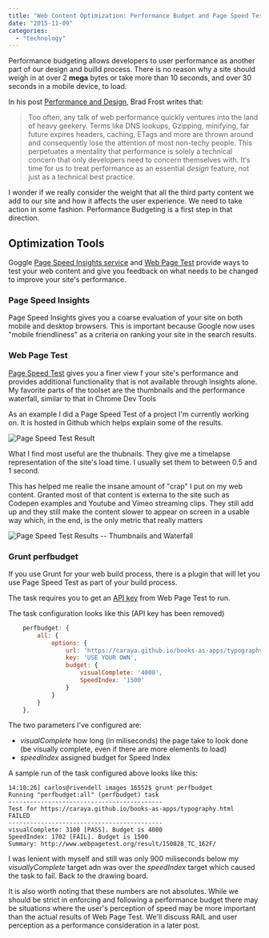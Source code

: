 ```yaml
---
title: "Web Content Optimization: Performance Budget and Page Speed Test"
date: "2015-11-09"
categories:
  - "technology"
---
```


Performance budgeting allows developers to user performance as another part of our design and builld process. There is no reason why a site should weigh in at over 2 **mega** bytes or take more than 10 seconds, and over 30 seconds in a mobile device, to load.

In his post [Performance and Design](http://bradfrost.com/blog/post/performance-as-design/), Brad Frost writes that:

> Too often, any talk of web performance quickly ventures into the land of heavy geekery. Terms like DNS lookups, Gzipping, minifying, far future expires headers, caching, ETags and more are thrown around and consequently lose the attention of most non-techy people. This perpetuates a mentality that performance is solely a technical concern that only developers need to concern themselves with. It’s time for us to treat performance as an essential *design* feature, not just as a technical best practice.

I wonder if we really consider the weight that all the third party content we add to our site and how it affects the user experience. We need to take action in some fashion. Performance Budgeting is a first step in that direction.

## Optimization Tools

Goggle [Page Speed Insights service](https://developers.google.com/speed/pagespeed/insights/) and [Web Page Test](http://www.webpagetest.org/) provide ways to test your web content and give you feedback on what needs to be changed to improve your site's performance.

### Page Speed Insights

Page Speed Insights gives you a coarse evaluation of your site on both mobile and desktop browsers. This is important because Google now uses "mobile friendliness" as a criteria on ranking your site in the search results.

### Web Page Test

[Page Speed Test](http://www.webpagetest.org/) gives you a finer view f your site's performance and provides additional functionality that is not available through Insights alone. My favorite parts of the toolset are the thumbnails and the performance waterfall, similar to that in Chrome Dev Tools

As an example I did a Page Speed Test of a project I'm currently working on. It is hosted in Github which helps explain some of the results.

![Page Speed Test Result](https://res.cloudinary.com/dfh6ihzvj/image/upload/c_scale,w_500/f_auto,q_auto/page-speed-test.result)

What I find most useful are the thubnails. They give me a timelapse representation of the site's load time. I usually set them to between 0.5 and 1 second.

This has helped me realie the insane amount of "crap" I put on my web content. Granted most of that content is externa to the site such as Codepen examples and Youtube and Vimeo streaming clips. They still add up and they still make the content slower to appear on screen in a usable way which, in the end, is the only metric that really matters

![Page Speed Test Results -- Thumbnails and Waterfall](https://res.cloudinary.com/dfh6ihzvj/image/upload/c_scale,w_500/f_auto,q_auto/page-speed-test-thumbs-waterfall)

### Grunt perfbudget

If you use Grunt for your web build process, there is a plugin that will let you use Page Speed Test as part of your build process.

The task requires you to get an [API key](http://www.webpagetest.org/getkey.php) from Web Page Test to run.

The task configuration looks like this (API key has been removed)

```js
	perfbudget: {
		all: {
			options: {
				url: 'https://caraya.github.io/books-as-apps/typography.html',
				key: 'USE YOUR OWN',
				budget: {
					visualComplete: '4000',
					SpeedIndex: '1500'
				}
			}
		}
	},
```

The two parameters I've configured are:

* *visualComplete* how long (in miliseconds) the page take to look done (be visually complete, even if there are more elements to load)
* *speedIndex* assigned budget for Speed Index

A sample run of the task configured above looks like this:

```text
14:10:26] carlos@rivendell images 16552$ grunt perfbudget
Running "perfbudget:all" (perfbudget) task
-------------------------------------------
Test for https://caraya.github.io/books-as-apps/typography.html       FAILED
-------------------------------------------
visualComplete: 3100 [PASS]. Budget is 4000
SpeedIndex: 1702 [FAIL]. Budget is 1500
Summary: http://www.webpagetest.org/result/150828_TC_162F/
```

I was lenient with myself and still was only 900 miliseconds below my *visuallyComplete* target adn was over the *speedIndex* target which caused the task to fail. Back to the drawing board.

It is also worth noting that these numbers are not absolutes. While we should be strict in enforcing and following a performance budget there may be situations where the user's perception of speed may be more important than the actual results of Web Page Test. We'll discuss RAIL and user perception as a performance consideration in a later post.
